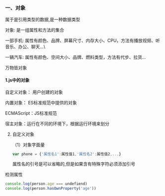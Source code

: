 ### 一、对象

属于是引用类型的数据,是一种数据类型

对象: 是一组属性和方法的集合

一部手机: 属性有颜色、品牌、屏幕尺寸、内存大小、CPU，方法有播放视频、听音乐、办公、聊天...\

一辆汽车: 属性有颜色、空间大小、品牌、燃料类型，方法有代步、拉货...

万物皆对象

#### 1.js中的对象

自定义对象： 用户创建的对象

内置对象： ES标准规范中提供的对象

ECMAScript：JS标准规范

宿主对象：运行在不同的环境下，根据运行环境来划分

2. 自定义对象

   （1）对象字面量

   ```js
   var phone = {'属性名1':属性值1,'属性名2':属性值2,...}
   ```

   属性名的引号是可以省略的,但是如果含有特殊字符必须添加引号

检测属性

```js
console.log(person.age === undefiend)
console.log(person.hasOwnProperty('age'))
```

​		